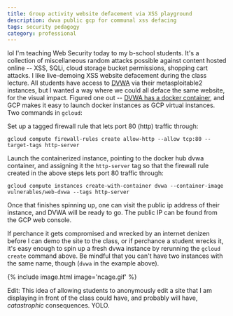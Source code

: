 ```yaml
---
title: Group activity website defacement via XSS playground
description: dwva public gcp for communal xss defacing
tags: security pedagogy
category: professional
---
```


lol I'm teaching Web Security today to my b-school students. It's a collection of miscellaneous random attacks possible against content hosted online -- XSS, SQLi, cloud storage bucket permissions, shopping cart attacks. I like live-demoing XSS website defacement during the class lecture. All students have access to [DVWA](http://www.dvwa.co.uk/) via their metasploitable2 instances, but I wanted a way where we could all deface the same website, for the visual impact. Figured one out -- [DVWA has a docker container](https://hub.docker.com/r/vulnerables/web-dvwa), and GCP makes it easy to launch docker instances as GCP virtual instances. Two commands in `gcloud`:

Set up a tagged firewall rule that lets port 80 (http) traffic through:

    gcloud compute firewall-rules create allow-http --allow tcp:80 --target-tags http-server

Launch the containerized instance, pointing to the docker hub dvwa container, and assigning it the `http-server` tag so that the firewall rule created in the above steps lets port 80 traffic through:

    gcloud compute instances create-with-container dvwa --container-image vulnerables/web-dvwa --tags http-server

Once that finishes spinning up, one can visit the public ip address of their instance, and DVWA will be ready to go. The public IP can be found from the GCP web console.

If perchance it gets compromised and wrecked by an internet denizen before I can demo the site to the class, or if perchance a student wrecks it, it's easy enough to spin up a fresh dvwa instance by rerunning the `gcloud create` command above. Be mindful that you can't have two instances with the same name, though (`dvwa` in the example above).

{% include image.html image='ncage.gif' %}

Edit: This idea of allowing students to anonymously edit a site that I am displaying in front of the class could have, and probably will have, _catastrophic_ consequences. YOLO.
